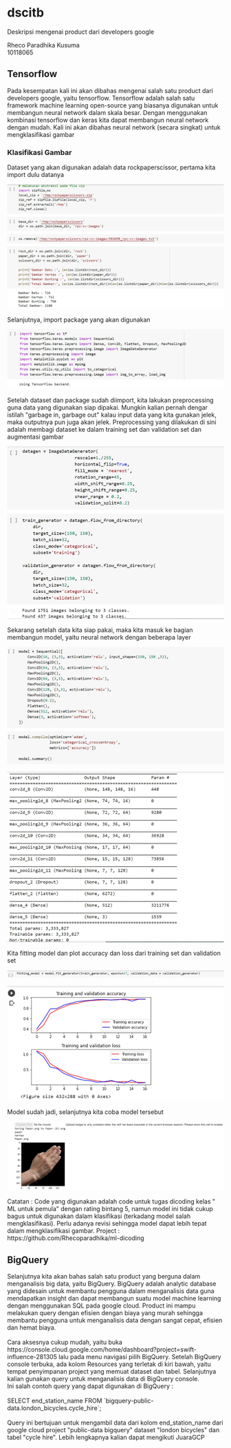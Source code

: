 # dscitb
Deskripsi mengenai product dari developers google

Rheco Paradhika Kusuma <br>
10118065

<h2> Tensorflow </h2>
<p> Pada kesempatan kali ini akan dibahas mengenai salah satu product dari developers google, yaitu tensorflow.
Tensorflow adalah salah satu framework machine learning open-source yang biasanya digunakan untuk membangun neural network dalam skala besar. Dengan menggunakan kombinasi tensorflow dan keras kita dapat membangun neural network dengan mudah. Kali ini akan dibahas neural network (secara singkat) untuk mengklasifikasi gambar </p>
<h3> Klasifikasi Gambar </h3>
<p> Dataset yang akan digunakan adalah data rockpaperscissor, pertama kita import dulu datanya </p>
  <p align="center">
    <img size ="10%" src="Import dataset.jpg">
  </p>
<p>Selanjutnya, import package yang akan digunakan</p>
  <p align="center">
    <img size ="10%" src="import package.jpg">
  </p>
<p>Setelah dataset dan package sudah diimport, kita lakukan preprocessing guna data yang digunakan siap dipakai. Mungkin kalian pernah dengar istilah "garbage in, garbage out" kalau input data yang kita gunakan jelek, maka outputnya pun juga akan jelek. Preprocessing yang dilakukan di sini adalah membagi dataset ke dalam training set dan validation set dan augmentasi gambar</p>
  <p align="center">
    <img size ="10%" src="Preprocessing.jpg">
  </p>
<p>Sekarang setelah data kita siap pakai, maka kita masuk ke bagian membangun model, yaitu neural network dengan beberapa layer</p>
  <p align="center">
    <img size ="10%" src="Model.jpg">
  </p>
  <p align="center">
    <img size ="10%" src="Summary model.jpg">
  </p>
<p>Kita fitting model dan plot accuracy dan loss dari training set dan validation set</p>
  <p align="center">
    <img size ="10%" src="fitting model.jpg">
  </p>
  <p align="center">
    <img size ="10%" src="Hasil plot.jpg">
  </p>
 <p>Model sudah jadi, selanjutnya kita coba model tersebut</p>
  <p align="center">
    <img size ="10%" src="output.jpg">
  </p>
<p>Catatan : Code yang digunakan adalah code untuk tugas dicoding kelas " ML untuk pemula" dengan rating bintang 5, namun model ini tidak cukup bagus untuk digunakan dalam klasifikasi (terkadang model salah mengklasifikasi). Perlu adanya revisi sehingga model dapat lebih tepat dalam mengklasifikasi gambar.
  Project : https://github.com/Rhecoparadhika/ml-dicoding
</p>

<h2> BigQuery </h2>
<p> Selanjutnya kita akan bahas salah satu product yang berguna dalam menganalisis big data, yaitu BigQuery.
BigQuery adalah analytic database yang didesain untuk membantu pengguna dalam menganalisis data guna mendapatkan insight dan dapat membangun suatu model machine learning dengan menggunakan SQL pada google cloud. Product ini mampu melakukan query dengan efisien dengan biaya yang murah sehingga membantu pengguna untuk menganalisis data dengan sangat cepat, efisien dan hemat biaya. <br><br>Cara aksesnya cukup mudah, yaitu buka https://console.cloud.google.com/home/dashboard?project=swift-influence-281305 lalu pada menu navigasi pilih BigQuery. Setelah BigQuery console terbuka, ada kolom Resources yang terletak di kiri bawah, yaitu tempat penyimpanan project yang memuat dataset dan tabel. Selanjutnya kalian gunakan query untuk menganalisis data di BigQuery console.<br>
Ini salah contoh query yang dapat digunakan di BigQuery : <br> <br>
  SELECT end_station_name FROM `bigquery-public-data.london_bicycles.cycle_hire`; <br> <br>
Query ini bertujuan untuk mengambil data dari kolom end_station_name dari google cloud project "public-data bigquery" dataset "london bicycles" dan tabel "cycle hire". Lebih lengkapnya kalian dapat mengikuti JuaraGCP</p>
